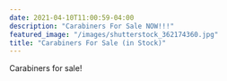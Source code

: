 ```yaml
---
date: 2021-04-10T11:00:59-04:00
description: "Carabiners For Sale NOW!!!"
featured_image: "/images/shutterstock_362174360.jpg"
title: "Carabiners For Sale (in Stock)"
---
```


Carabiners for sale!